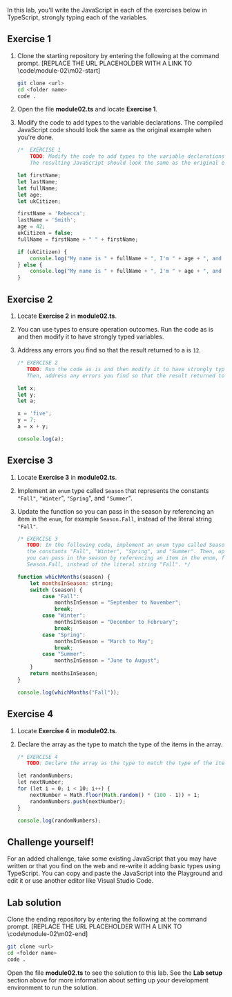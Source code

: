 In this lab, you'll write the JavaScript in each of the exercises below in TypeScript, strongly typing each of the variables.

## Exercise 1

1. Clone the starting repository by entering the following at the command prompt. [REPLACE THE URL PLACEHOLDER WITH A LINK TO \code\module-02\m02-start] 

    ```bash
    git clone <url>
    cd <folder name>
    code .
    ```

1. Open the file **module02.ts** and locate **Exercise 1**.
1. Modify the code to add types to the variable declarations. The compiled JavaScript code should look the same as the original example when you're done.

    ```javascript
    /*  EXERCISE 1
        TODO: Modify the code to add types to the variable declarations. 
        The resulting JavaScript should look the same as the original example when you're done. */
    
    let firstName;
    let lastName;
    let fullName;
    let age;
    let ukCitizen;
    
    firstName = 'Rebecca';
    lastName = 'Smith';
    age = 42;
    ukCitizen = false;
    fullName = firstName + " " + firstName;
    
    if (ukCitizen) {
        console.log("My name is " + fullName + ", I'm " + age + ", and I'm a citizen of the United Kingdom.");
    } else {
        console.log("My name is " + fullName + ", I'm " + age + ", and I'm not a citizen of the United Kingdom.");
    }
    ```

## Exercise 2

1. Locate **Exercise 2** in **module02.ts**.
1. You can use types to ensure operation outcomes. Run the code as is and then modify it to have strongly typed variables.
1. Address any errors you find so that the result returned to a is `12`.

    ```javascript
    /* EXERCISE 2
       TODO: Run the code as is and then modify it to have strongly typed variables. 
       Then, address any errors you find so that the result returned to a is 12. */
   
    let x;
    let y;
    let a;
    
    x = 'five';
    y = 7;
    a = x + y;
    
    console.log(a);
    ```

## Exercise 3

1. Locate **Exercise 3** in **module02.ts**.
1. Implement an `enum` type called `Season` that represents the constants `"Fall"`, `"Winter`", `"Spring`", and `"Summer`".
1. Update the function so you can pass in the season by referencing an item in the `enum`, for example `Season.Fall`, instead of the literal string `"Fall"`.

    ```javascript
    /* EXERCISE 3
       TODO: In the following code, implement an enum type called Season that represents 
       the constants "Fall", "Winter", "Spring", and "Summer". Then, update the function so 
       you can pass in the season by referencing an item in the enum, for example 
       Season.Fall, instead of the literal string "Fall". */
    
    function whichMonths(season) {
        let monthsInSeason: string;
        switch (season) {
            case "Fall":
                monthsInSeason = "September to November";
                break;
            case "Winter":
                monthsInSeason = "December to February";
                break;
            case "Spring":
                monthsInSeason = "March to May";
                break;
            case "Summer":
                monthsInSeason = "June to August";
        }
        return monthsInSeason;
    }
    
    console.log(whichMonths("Fall"));
    ```

## Exercise 4

1. Locate **Exercise 4** in **module02.ts**.
1. Declare the array as the type to match the type of the items in the array.

    ```javascript
    /* EXERCISE 4
       TODO: Declare the array as the type to match the type of the items in the array. */
    
    let randomNumbers;
    let nextNumber;
    for (let i = 0; i < 10; i++) {
        nextNumber = Math.floor(Math.random() * (100 - 1)) + 1;
        randomNumbers.push(nextNumber);
    }
    
    console.log(randomNumbers);
    ```

## Challenge yourself!

For an added challenge, take some existing JavaScript that you may have written or that you find on the web and re-write it adding basic types using TypeScript. You can copy and paste the JavaScript into the Playground and edit it or use another editor like Visual Studio Code.

## Lab solution

Clone the ending repository by entering the following at the command prompt. [REPLACE THE URL PLACEHOLDER WITH A LINK TO \code\module-02\m02-end] 

```bash
git clone <url>
cd <folder name>
code .
```

Open the file **module02.ts** to see the solution to this lab. See the **Lab setup** section above for more information about setting up your development environment to run the solution.

